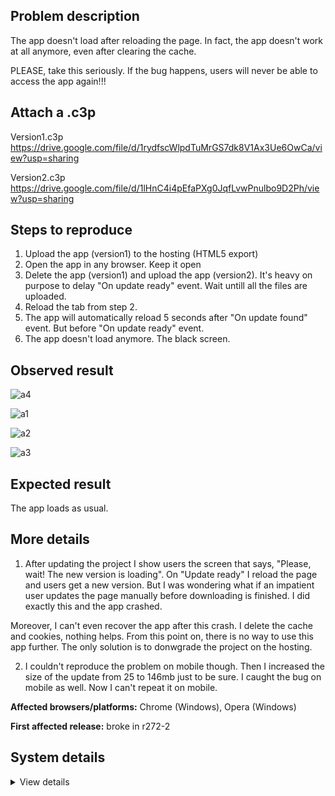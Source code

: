 ## Problem description

The app doesn't load after reloading the page. In fact, the app doesn't work at all anymore, even after clearing the cache. 

PLEASE, take this seriously. If the bug happens, users will never be able to access the app again!!!

## Attach a .c3p

Version1.c3p https://drive.google.com/file/d/1rydfscWlpdTuMrGS7dk8V1Ax3Ue6OwCa/view?usp=sharing

Version2.c3p https://drive.google.com/file/d/1lHnC4i4pEfaPXg0JqfLvwPnulbo9D2Ph/view?usp=sharing

## Steps to reproduce

1. Upload the app (version1) to the hosting (HTML5 export)
2. Open the app in any browser. Keep it open
3. Delete the app (version1) and upload the app (version2). It's heavy on purpose to delay "On update ready" event. Wait untill all the files are uploaded.
4. Reload the tab from step 2. 
5. The app will automatically reload 5 seconds after "On update found" event. But before "On update ready" event.
6. The app doesn't load anymore. The black screen.

## Observed result

![a4](https://user-images.githubusercontent.com/91274932/143244492-361ef706-c3e8-47e0-97cc-8d2d9a0c3e34.jpg)

![a1](https://user-images.githubusercontent.com/91274932/143244507-6398f123-b5dd-4845-9188-9acba988d38a.jpg)

![a2](https://user-images.githubusercontent.com/91274932/143244518-395afdac-4b3a-4d6a-a7c3-94ef5fc4308d.jpg)

![a3](https://user-images.githubusercontent.com/91274932/143244530-33635ac1-8dc2-41f9-8d1c-0efa23049f72.jpg)

## Expected result

The app loads as usual.

## More details

1. After updating the project I show users the screen that says, "Please, wait! The new version is loading". On "Update ready" I reload the page and users get a new version.
But I was wondering what if an impatient user updates the page manually before downloading is finished.
I did exactly this and the app crashed.

Moreover, I can't even recover the app after this crash. I delete the cache and cookies, nothing helps. From this point on, there is no way to use this app further.
The only solution is to donwgrade the project on the hosting.

2. I couldn't reproduce the problem on mobile though. Then I increased the size of the update from 25 to 146mb just to be sure. I caught the bug on mobile as well. Now I can't repeat it on mobile.

**Affected browsers/platforms:** Chrome (Windows), Opera (Windows)

**First affected release:** broke in r272-2

## System details

<details><summary>View details</summary>

Platform information
Browser: Chrome
Browser version: 96.0.4664.45
Browser engine: Chromium
Context: browser
Operating system: Windows
Operating system version: 10
Device type: desktop
Device pixel ratio: 1
Logical CPU cores: 8
Approx. device memory: 8 GB
User agent: Mozilla/5.0 (Windows NT 10.0; Win64; x64) AppleWebKit/537.36 (KHTML, like Gecko) Chrome/96.0.4664.45 Safari/537.36
C3 release: r272.2 (beta)
Language setting: en-US

Local storage
Storage quota (approx): 67 gb
Storage usage (approx): 146 mb (0.2%)
Persistant storage: No

Browser support notes
This list contains missing features that are not required, but could improve performance or user experience if supported.

Nothing is missing. Everything is OK!
WebGL information
Version string: WebGL 2.0 (OpenGL ES 3.0 Chromium)
Numeric version: 2
Supports NPOT textures: yes
Supports GPU profiling: yes
Supports highp precision: yes
Vendor: Google Inc. (NVIDIA)
Renderer: ANGLE (NVIDIA, NVIDIA GeForce GTX 1050 Ti Direct3D11 vs_5_0 ps_5_0, D3D11-27.21.14.5671)
Major performance caveat: no
Maximum texture size: 16384
Point size range: 1 to 1024
Extensions:

EXT_color_buffer_float
EXT_color_buffer_half_float
EXT_disjoint_timer_query_webgl2
EXT_float_blend
EXT_texture_compression_bptc
EXT_texture_compression_rgtc
EXT_texture_filter_anisotropic
EXT_texture_norm16
KHR_parallel_shader_compile
OES_texture_float_linear
WEBGL_compressed_texture_s3tc
WEBGL_compressed_texture_s3tc_srgb
WEBGL_debug_renderer_info
WEBGL_debug_shaders
WEBGL_lose_context
WEBGL_multi_draw
OVR_multiview2
Audio information
System sample rate: 48000 Hz
Output channels: 2
Output interpretation: speakers
Supported decode formats:

WebM Opus (audio/webm; codecs=opus)
Ogg Opus (audio/ogg; codecs=opus)
WebM Vorbis (audio/webm; codecs=vorbis)
Ogg Vorbis (audio/ogg; codecs=vorbis)
MPEG-4 AAC (audio/mp4; codecs=mp4a.40.5)
MP3 (audio/mpeg)
FLAC (audio/flac)
PCM WAV (audio/wav; codecs=1)
Supported encode formats:

WebM Opus (audio/webm; codecs=opus)
Video information
Supported decode formats:

WebM AV1 (video/webm; codecs=av01.0.00M.08)
MP4 AV1 (video/mp4; codecs=av01.0.00M.08)
WebM VP9 (video/webm; codecs=vp9)
WebM VP8 (video/webm; codecs=vp8)
Ogg Theora (video/ogg; codecs=theora)
H.264 (video/mp4; codecs=avc1.42E01E)
Supported encode formats:

WebM VP9 (video/webm; codecs=vp9)
WebM VP8 (video/webm; codecs=vp8)
</details>
